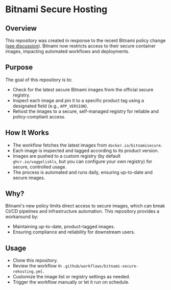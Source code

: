 # Bitnami Secure Hosting

## Overview
This repository was created in response to the recent Bitnami policy change ([see discussion](https://github.com/bitnami/containers/issues/83267)). Bitnami now restricts access to their secure container images, impacting automated workflows and deployments.

## Purpose
The goal of this repository is to:
- Check for the latest secure Bitnami images from the official secure registry.
- Inspect each image and pin it to a specific product tag using a designated field (e.g., `APP_VERSION`).
- Rehost the images to a secure, self-managed registry for reliable and policy-compliant access.

## How It Works
- The workflow fetches the latest images from `docker.io/bitnamisecure`.
- Each image is inspected and tagged according to its product version.
- Images are pushed to a custom registry (by default `ghcr.io/vaggeliskls`, but you can configure your own registry) for secure, controlled usage.
- The process is automated and runs daily, ensuring up-to-date and secure images.

## Why?
Bitnami's new policy limits direct access to secure images, which can break CI/CD pipelines and infrastructure automation. This repository provides a workaround by:
- Maintaining up-to-date, product-tagged images.
- Ensuring compliance and reliability for downstream users.

## Usage
- Clone this repository.
- Review the workflow in `.github/workflows/bitnami-secure-rehosting.yml`.
- Customize the image list or registry settings as needed.
- Trigger the workflow manually or let it run on schedule.



